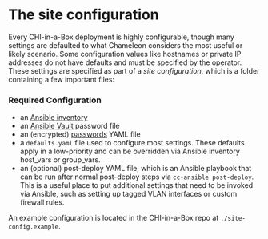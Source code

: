 # The site configuration

Every CHI-in-a-Box deployment is highly configurable, though many settings are defaulted to what Chameleon considers the most useful or likely scenario. Some configuration values like hostnames or private IP addresses do not have defaults and must be specified by the operator. These settings are specified as part of a _site configuration_, which is a folder containing a few important files:

### Required Configuration

* an [Ansible inventory](https://docs.ansible.com/ansible/latest/user\_guide/intro\_inventory.html)
* an [Ansible Vault](https://docs.ansible.com/ansible/latest/user\_guide/vault.html) password file
* an (encrypted) [passwords](https://docs.openstack.org/kolla-ansible/latest/user/quickstart.html#kolla-passwords) YAML file
* a `defaults.yaml` file used to configure most settings. These defaults apply in a low-priority and can be overridden via Ansible inventory host\_vars or group\_vars.
* an (optional) post-deploy YAML file, which is an Ansible playbook that can be run after normal post-deploy steps via `cc-ansible post-deploy`. This is a useful place to put additional settings that need to be invoked via Ansible, such as setting up tagged VLAN interfaces or custom firewall rules.

An example configuration is located in the CHI-in-a-Box repo at `./site-config.example`.

###

